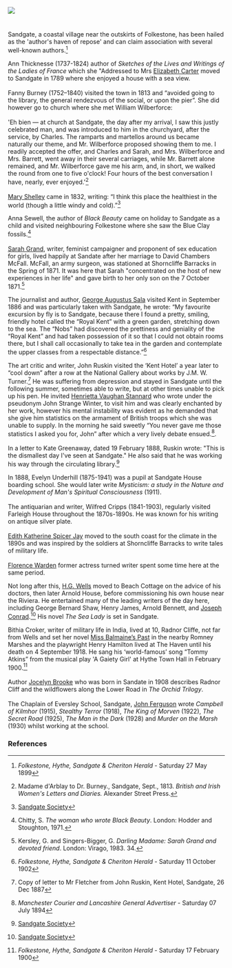 <a href="https://www.kent-maps.online"><img src="https://kent-map.github.io/mdpress/juncture/ve-button.png"></a>
<param ve-config title="Sandgate" author="Michelle Crowther" layout="vtl" banner="https://raw.githubusercontent.com/kent-map/images/main/banners/19c.jpg" description="Described in the 19th Century as the 'authors haven of repose, Michelle Crowther details the unassuming literary centre of Sandgate, Kent.">

<param ve-entity eid="Q375314" aliases="Folkestone">
<param ve-entity eid="Q967166" aliases="Hythe"> 
<param ve-entity eid="Q16900107" aliases="Shorncliffe">

<!-- Base map centred on Sandgate -->
<param ve-map center="Q1000312" zoom="11">

<!-- Historical map layers -->
<param ve-map-layer active allmaps allmaps-id="bd3bb7d13a5d0a88" title="Moule 1850">

#

Sandgate, a coastal village near the outskirts of Folkestone, has been hailed as the 'author's haven of repose' and can claim association with several well-known authors.[^ref1] 
<param ve-image url="https://stor.artstor.org/stor/04780929-4966-4142-b325-12a69d7ab094" label="English's Guide to Folkestone, Sandgate, Hythe">

Ann Thicknesse (1737-1824) author of _Sketches of the Lives and Writings of the Ladies of France_ which she "Addressed to Mrs [Elizabeth Carter](/18c/18c-carter-biography) moved to Sandgate in 1789 where she enjoyed a house with a sea view.
<br><br>
Fanny Burney (1752–1840) visited the town in 1813 and “avoided going to the library, the general rendezvous of the social, or upon the pier”. She did however go to church where she met William Wilberforce:
<br><br>
'Eh bien — at church at Sandgate, the day after my arrival, I saw this justly celebrated man, and was introduced to him in the churchyard, after the service, by Charles. The ramparts and martellos around us became naturally our theme, and Mr. Wilberforce proposed showing them to me. I readily accepted the offer, and Charles and Sarah, and Mrs. Wilberforce and Mrs. Barrett, went away in their several carriages, while Mr. Barrett alone remained, and Mr. Wilberforce gave me his arm, and, in short, we walked the round from one to five o'clock! Four hours of the best conversation I have, nearly, ever enjoyed.'[^ref2] 
<br><br>
[Mary Shelley](https://kent-maps.online/19c/19c-shelleym-biography/) came in 1832, writing: “I think this place the healthiest in the world (though a little windy and cold).”[^ref3] 
<param ve-image url="https://upload.wikimedia.org/wikipedia/commons/6/60/Frances_d%27Arblay_%28%27Fanny_Burney%27%29_by_Edward_Francisco_Burney.jpg" label="Fanny Burney" attribution="Edward Francis Burney, Public domain, via Wikimedia Commons">

Anna Sewell, the author of _Black Beauty_ came on holiday to Sandgate as a child and visited neighbouring Folkestone where she saw the Blue Clay fossils.[^ref4]
<br><br>
[Sarah Grand](/19c/19c-grand-biography), writer, feminist campaigner and proponent of sex education for girls, lived happily at Sandate after her marriage to David Chambers McFall. McFall, an army surgeon, was stationed at Shorncliffe Barracks in the Spring of 1871. It was here that Sarah "concentrated on the host of new experiences in her life" and gave birth to her only son on the 7 October 1871.[^ref5]
<param ve-image url="https://upload.wikimedia.org/wikipedia/commons/a/aa/Sarah_Grand_profile.jpg" label="Sarah Grand by Hayman Seleg Mendelssohn" attribution="Public domain, via Wikimedia Commons">

The journalist and author, [George Augustus Sala](/19c/19c-sala-biography) visited Kent in September 1886 and was particularly taken with Sandgate, he wrote: “My favourite excursion by fly is to Sandgate, because there I found a pretty, smiling, friendly hotel called the “Royal Kent” with a green garden, stretching down to the sea. The “Nobs” had discovered the prettiness and geniality of the “Royal Kent” and had taken possession of it so that I could not obtain rooms there, but I shall call occasionally to take tea in the garden and contemplate the upper classes from a respectable distance.”[^ref6]  
<param ve-image url="https://upload.wikimedia.org/wikipedia/commons/2/2a/GeorgeAugustusSala1828-1895.jpg" label="George Augustus Sala" attribution="Allister, via Wikimedia Commons" license="CC BY 2.0">

The art critic and writer, John Ruskin visited the ‘Kent Hotel’ a year later to “cool down” after a row at the National Gallery about works by J.M. W. Turner.[^ref7]  He was suffering from depression and stayed in Sandgate until the following summer, sometimes able to write, but at other times unable to pick up his pen. He invited [Henrietta Vaughan Stannard](/19c/19c-vaughan-stannard-biography) who wrote under the pseudonym John Strange Winter, to visit him and was clearly enchanted by her work, however his mental instability was evident as he demanded that she give him statistics on the armament of British troops which she was unable to supply. In the morning he said sweetly “You never gave me those statistics I asked you for, John” after which a very lively debate ensued.[^ref8]. 
<br><br>
In a letter to Kate Greenaway, dated 19 February 1888, Ruskin wrote: "This is the dismallest day I've seen at Sandgate." He also said that he was working his way through the circulating library.[^ref9]
<param ve-image url="https://upload.wikimedia.org/wikipedia/commons/b/b5/John_Ruskin%2C_1882.jpg" label="John Ruskin, 1882" attribution="Wellcome Library, London, Public domain, via Wikimedia Commons">

In 1888, Evelyn Underhill (1875-1941) was a pupil at Sandgate House boarding school. She would later write _Mysticism: a study in the Nature and Development of Man's Spiritual Consciousness_ (1911).
<br><br>
The antiquarian and writer, Wilfred Cripps (1841-1903), regularly visited Farleigh House throughout the 1870s-1890s. He was known for his writing on antique silver plate. 
<br><br>
[Edith Katherine Spicer Jay]( https://kent-maps.online/19c/19c-spicer-jay-biography/) moved to the south coast for the climate in the 1890s and was inspired by the soldiers at Shorncliffe Barracks to write tales of military life.  
<br>
[Florence Warden]( https://kent-maps.online/19c/19c-florence-warden-biography/) former actress turned writer spent some time here at the same period.  
<param ve-image url="https://stor.artstor.org/stor/071a49ae-7ac8-4b59-94ba-d7fdce39f57c" label="1st Royal Scots Regt. at the Shorncliffe Barracks" attribution="Kent Maps Online Postcard Collection"> 

Not long after this, [H.G. Wells](https://kent-maps.online/20c/20c-wellshg-biography/ ) moved to Beach Cottage  on the advice of his doctors, then later Arnold House, before commissioning his own house near the Riviera. He entertained many of the leading writers of the day here, including George Bernard Shaw, Henry James, Arnold Bennett, and [Joseph Conrad]( https://kent-maps.online/19c/19c-conrad-biography/).[^ref10]  His novel _The Sea Lady_ is set in Sandgate.
<param ve-image url="https://raw.githubusercontent.com/kent-map/images/main/20c/Spade_MJC.jpg" label="Spade House" attribution="Photographed by Martin Crowther">

Bithia Croker, writer of military life in India, lived at 10, Radnor Cliffe, not far from Wells and set her novel [Miss Balmaine’s Past]( https://kent-maps.online/19c/19c-croker-missbalmaine/) in the nearby Romney Marshes and the playwright Henry Hamilton lived at The Haven until his death on 4 September 1918. He sang his ‘world-famous’ song “Tommy Atkins” from the musical play 'A Gaiety Girl' at Hythe Town Hall in February 1900.[^ref11] 
<br><br>
Author [Jocelyn Brooke](/20c/20c-brooke-biography) who was born in Sandate in 1908 describes Radnor Cliff and the  wildflowers along the Lower Road in _The Orchid Trilogy_.
<br><br>
The Chaplain of Eversley School, Sandgate, [John Ferguson](/20c/20c-ferguson-biography/) wrote _Campbell of Kilmhor_ (1915), _Stealthy Terror_ (1918), _The King of Morven_ (1922), _The Secret Road_ (1925), _The Man in the Dark_ (1928) and _Murder on the Marsh_ (1930) whilst working at the school.
<param ve-image url="https://stor.artstor.org/stor/4cee51d5-7884-4217-9dda-d92840561842" label="Home of Bithia Croker" attribution="Photographed by Martin Crowther">

### References

[^ref1]: _Folkestone, Hythe, Sandgate & Cheriton Herald_ - Saturday 27 May 1899
[^ref2]: Madame d'Arblay to Dr. Burney., Sandgate, Sept., 1813. _British and Irish Women's Letters and Diaries._ Alexander Street Press.
[^ref3]: [Sandgate Society](http://archive.sandgatesociety.com/uploads/document/5cfe41f2aa233.pdf)
[^ref4]: Chitty, S. _The woman who wrote Black Beauty_. London: Hodder and Stoughton, 1971.
[^ref5]: Kersley, G. and Singers-Bigger, G. _Darling Madame: Sarah Grand and devoted friend_. London: Virago, 1983. 34.
[^ref6]: _Folkestone, Hythe, Sandgate & Cheriton Herald_ - Saturday 11 October 1902
[^ref7]: Copy of letter to Mr Fletcher from John Ruskin, Kent Hotel, Sandgate,  26 Dec 1887
[^ref8]: _Manchester Courier and Lancashire General Advertiser_ - Saturday 07 July 1894
[^ref9]: [Sandgate Society](http://archive.sandgatesociety.com/uploads/document/5cfe304a90572.jpg)
[^ref10]: [Sandgate Society](http://archive.sandgatesociety.com/uploads/document/5cfe37053d8f1.pdf)
[^ref11]: _Folkestone, Hythe, Sandgate & Cheriton Herald_ - Saturday 17 February 1900

